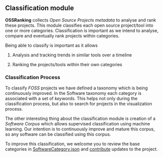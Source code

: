 ## Classification module

**OSSRanking** collects *Open Source Projects metadata* to analyse and rank these projects.
This module classifies each open source project/tool into one or more categories. Classification is important as we intend to analyse, compare and eventually rank projects within categories.

Being able to classify is important as it allows

1. Analysis and tracking trends in similar tools over a timeline

2. Ranking the projects/tools within their own categories




### Classification Process

To classify *FOSS*
projects we have defined a taxonomy which is being continuously improved. In the Software taxonomy each category is associated with a set of *keywords*. This helps not only during the classification process, but also to search for projects in the visualization process.

The other interesting thing about the classification module is creation of a *Software Corpus* which allows supervised classification using machine learning. Our intention is to continuously improve and mature this corpus, so any software can be classified using this corpus.

To improve this classification, we welcome you to review the base categories in [SoftwareCategory.json](SoftwareCategory.json) and [contribute](../CONTRIBUTING.MD) updates to the project.
